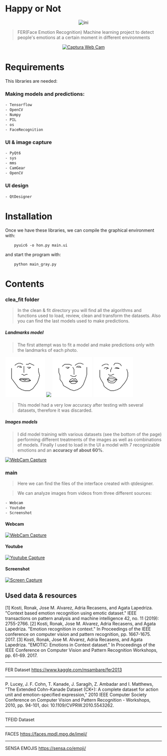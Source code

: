 # Happy or Not

<p align='center'><img src="https://i0.wp.com/sonria.com/wp-content/uploads/2016/07/eeaa2.jpg?resize=700%2C224&ssl=1" alt= "ini"></p>

> FER(Face Emotion Recognition) Machine learning project to detect people's emotions at a certain moment in different environments

<a href='https://youtu.be/jKjpwnIFuek'><p align='center'><img src="https://img.youtube.com/vi/jKjpwnIFuek/0.jpg" alt= "Captura Web Cam"></p></a>

# Requirements
This libraries are needed:
### Making models and predictions:
    - Tensorflow
    - OpenCV
    - Numpy
    - PIL
    - os
    - FaceRecognition
### UI & image capture
    - PyQt6
    - sys
    - mms
    - CamGear
    - OpenCV

### UI design
    - QtDesigner

# Installation   
Once we have these libraries, we can compile the graphical environment with:

        pyuic6 -o hon.py main.ui

and start the program with:

        python main_gray.py

# Contents   
### clea_fit folder
> In the clean & fit directory you will find all the algorithms and functions used to load, review, clean and transform the datasets.
> Also you can find the last models used to make predictions.

##### Landmarks model
> The first attempt was to fit a model and make predictions only with the landmarks of each photo.

<img src="imgs/lmhap.png"
     width= "128px" /> 
<img src="imgs/lmamger.png"
     width= "128px" /> 
<img src="imgs/lmdis.png"
     width= "128px" />
<img src="imgs/lmfear.png"
     width= "128px" />    
    
> This model had a very low accuracy after testing with several datasets, therefore it was discarded.

##### Images models
> I did model training with various datasets (see the bottom of the page) performing different treatments of the images as well as combinations of models.
Finally I used to load in the UI a model with 7 recognizable emotions and an **accuracy of about 60%**.

[![WebCam Capture](https://img.youtube.com/vi/DKEnSHfwXgk/0.jpg)](https://youtu.be/DKEnSHfwXgk)

### main
> Here we can find the files of the interface created with qtdesigner.

> We can analyze images from videos from three different sources:

    - Webcam
    - Youtube
    - Screenshot

#### Webcam
[![WebCam Capture](https://img.youtube.com/vi/jKjpwnIFuek/0.jpg)](https://youtu.be/jKjpwnIFuek)

#### Youtube

[![Youtube Capture](https://img.youtube.com/vi/WwIlMd8oUkU/0.jpg)](https://youtu.be/WwIlMd8oUkU)
#### Screenshot

[![Screen Capture](https://img.youtube.com/vi/CkPy4aHnup8/0.jpg)](https://youtu.be/CkPy4aHnup8)


## Used data & resources

[1] Kosti, Ronak, Jose M. Alvarez, Adria Recasens, and Agata Lapedriza. "Context based emotion recognition using emotic dataset." IEEE transactions on pattern analysis and machine intelligence 42, no. 11 (2019): 2755-2766.
[2] Kosti, Ronak, Jose M. Alvarez, Adria Recasens, and Agata Lapedriza. "Emotion recognition in context." In Proceedings of the IEEE conference on computer vision and pattern recognition, pp. 1667-1675. 2017.
[3] Kosti, Ronak, Jose M. Alvarez, Adria Recasens, and Agata Lapedriza. "EMOTIC: Emotions in Context dataset." In Proceedings of the IEEE Conference on Computer Vision and Pattern Recognition Workshops, pp. 61-69. 2017.

----------------------------------------

FER Dataset
https://www.kaggle.com/msambare/fer2013

---------------------------------------

P. Lucey, J. F. Cohn, T. Kanade, J. Saragih, Z. Ambadar and I. Matthews, "The Extended Cohn-Kanade Dataset (CK+): A complete dataset for action unit and emotion-specified expression," 2010 IEEE Computer Society Conference on Computer Vision and Pattern Recognition - Workshops, 2010, pp. 94-101, doi: 10.1109/CVPRW.2010.5543262.

---------------------------------

TFEID Dataset

-----------------------------

FACES https://faces.mpdl.mpg.de/imeji/

----------------------------

SENSA EMOJIS https://sensa.co/emoji/